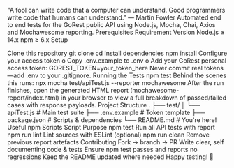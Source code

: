 "A fool can write code that a computer can understand. Good programmers write code that humans can understand." — Martin Fowler Automated end to end tests for the GoRest public API using Node.js, Mocha, Chai, Axios and Mochawesome reporting. Prerequisites Requirement Version Node.js ≥ 14.x npm ≥ 6.x Setup

Clone this repository
git clone cd
Install dependencies npm install
Configure your access token o Copy .env.example to .env o Add your GoRest personal access token: GOREST_TOKEN=your_token_here
Never commit real tokens—add .env to your .gitignore. Running the Tests npm test Behind the scenes this runs: npx mocha test/apiTest.js --reporter mochawesome After the run finishes, open the generated HTML report (mochawesome-report/index.html) in your browser to view a full breakdown of passed/failed cases with response payloads. Project Structure . ├── test/ │ └── apiTest.js # Main test suite ├── .env.example # Token template ├── package.json # Scripts & dependencies └── README.md # You're here! Useful npm Scripts Script Purpose npm test Run all API tests with report npm run lint Lint sources with ESLint (optional) npm run clean Remove previous report artefacts Contributing
Fork → branch → PR
Write clear, self documenting code & tests
Ensure npm test passes and reports no regressions
Keep the README updated where needed
Happy testing! 🎉
